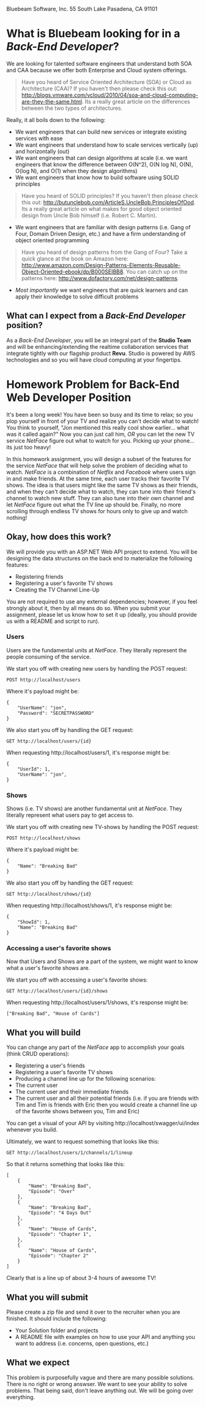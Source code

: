 Bluebeam Software, Inc.
55 South Lake
Pasadena, CA 91101

# What is Bluebeam looking for in a *Back-End Developer*?

We are looking for talented software engineers that understand both SOA and CAA because we offer both Enterprise and Cloud system offerings.

> Have you heard of Service Oriented Architecture (SOA) or Cloud as Architecture (CAA)? If you haven't then please check this out: http://blogs.vmware.com/vcloud/2010/04/soa-and-cloud-computing-are-they-the-same.html. Its a really great article on the differences between the two types of architectures.

Really, it all boils down to the following:
* We want engineers that can build new services or integrate existing services with ease
* We want engineers that understand how to scale services vertically (up) and horizontally (out)
* We want engineers that can design algorithms at scale (i.e. we want engineers that know the difference between O(N^2), O(N log N), O(N), O(log N), and O(1) when they design algorithms)
* We want engineers that know how to build software using SOLID principles

> Have you heard of SOLID principles? If you haven't then please check this out: http://butunclebob.com/ArticleS.UncleBob.PrinciplesOfOod. Its a really great article on what makes for good object oriented design from Uncle Bob himself (i.e. Robert C. Martin).

* We want engineers that are familiar with design patterns (i.e. Gang of Four, Domain Driven Design, etc.) and have a firm understanding of object oriented programming

> Have you heard of design patterns from the Gang of Four? Take a quick glance at the book on Amazon here: http://www.amazon.com/Design-Patterns-Elements-Reusable-Object-Oriented-ebook/dp/B000SEIBB8. You can catch up on the patterns here: http://www.dofactory.com/net/design-patterns.

* *Most importantly* we want engineers that are quick learners and can apply their knowledge to solve difficult problems

## What can I expect from a *Back-End Developer* position?

As a *Back-End Developer*, you will be an integral part of the **Studio Team** and will be enhancing/extending the realtime collaboration services that integrate tightly with our flagship product **Revu**. Studio is powered by AWS technologies and so you will have cloud computing at your fingertips.

# Homework Problem for Back-End Web Developer Position

It's been a long week! You have been so busy and its time to relax; so you plop yourself in front of your TV and realize you can't decide what to watch! You think to yourself, "Jon mentioned this really cool show earlier... what was it called again?" Now you can just call him, *OR* you can let the new TV service *NetFace* figure out what to watch for you. Picking up your phone... its just too heavy!

In this homework assignment, you will design a subset of the features for the service *NetFace* that will help solve the problem of deciding what to watch. *NetFace* is a combination of *Netflix* and *Facebook* where users sign in and make friends. At the same time, each user tracks their favorite TV shows. The idea is that users might like the same TV shows as their friends, and when they can't decide what to watch, they can tune into their friend's channel to watch new stuff. They can also tune into their own channel and let *NetFace* figure out what the TV line up should be. Finally, no more scrolling through endless TV shows for hours only to give up and watch nothing!

## Okay, how does this work?

We will provide you with an ASP.NET Web API project to extend. You will be designing the data structures on the back end to materialize the following features:
* Registering friends
* Registering a user's favorite TV shows
* Creating the TV Channel Line-Up

You are not required to use any external dependencies; however, if you feel strongly about it, then by all means do so.
When you submit your assignment, please let us know how to set it up (ideally, you should provide us with a README and script to run).

### Users

Users are the fundamental units at *NetFace*. They literally represent the people consuming of the service.

We start you off with creating new users by handling the POST request:

```
POST http://localhost/users
```
Where it's payload might be:
```
{
    "UserName": "jon",
    "Password": "SECRETPASSWORD"
}
```

We also start you off by handling the GET request:
```
GET http://localhost/users/{id}
```
When requesting http://localhost/users/1, it's response might be:
```
{
    "UserId": 1,
    "UserName": "jon",
}
```

### Shows

Shows (i.e. TV shows) are another fundamental unit at *NetFace*. They literally represent what users pay to get access to.

We start you off with creating new TV-shows by handling the POST request:

```
POST http://localhost/shows
```
Where it's payload might be:
```
{
    "Name": "Breaking Bad"
}
```
We also start you off by handling the GET request:
```
GET http://localhost/shows/{id}
```
When requesting http://localhost/shows/1, it's response might be:
```
{
    "ShowId": 1,
    "Name": "Breaking Bad"
}
```

### Accessing a user's favorite shows

Now that Users and Shows are a part of the system, we might want to know what a user's favorite shows are.

We start you off with accessing a user's favorite shows:

```
GET http://localhost/users/{id}/shows
```
When requesting http://localhost/users/1/shows, it's response might be:
```
["Breaking Bad", "House of Cards"]
```
## What you will build

You can change any part of the *NetFace* app to accomplish your goals (think CRUD operations):
* Registering a user's friends
* Registering a user's favorite TV shows
* Producing a channel line up for the following scenarios:
 * The current user
 * The current user and their immediate friends
 * The current user and all their potential friends (i.e. if you are friends with Tim and Tim is friends with Eric then you would create a channel line up of the favorite shows between you, Tim and Eric)

You can get a visual of your API by visiting http://localhost/swagger/ui/index whenever you build.

Ultimately, we want to request something that looks like this:
```
GET http://localhost/users/1/channels/1/lineup
```
So that it returns something that looks like this:
```
[
    {
        "Name": "Breaking Bad",
        "Episode": "Over"
    },
    {
        "Name": "Breaking Bad",
        "Episode": "4 Days Out"
    },
    {
        "Name": "House of Cards",
        "Episode": "Chapter 1",
    },
    {
        "Name": "House of Cards",
        "Episode": "Chapter 2"
    }
]
```

Clearly that is a line up of about 3-4 hours of awesome TV!

## What you will submit

Please create a zip file and send it over to the recruiter when you are finished. It should include the following:
* Your Solution folder and projects
* A README file with examples on how to use your API and anything you want to address (i.e. concerns, open questions, etc.)

## What we expect

This problem is purposefully vague and there are many possible solutions.
There is no right or wrong answser. We want to see your ability to solve problems.
That being said, don't leave anything out. We will be going over everything.
